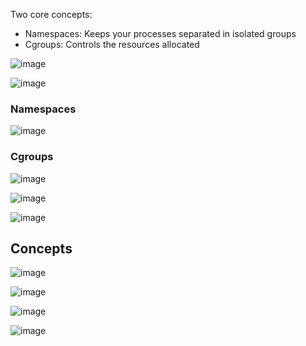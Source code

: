 Two core concepts:
* Namespaces: Keeps your processes separated in isolated groups
* Cgroups: Controls the resources allocated

![image](https://github.com/user-attachments/assets/111bff81-55e7-471c-b60a-2c1f34d0a8a9)

![image](https://github.com/user-attachments/assets/b949a89b-d710-48f9-9baf-a675dc3a3e58)

### Namespaces
![image](https://github.com/user-attachments/assets/cc3688c7-cfd1-4ff6-9851-7642c672aee4)

### Cgroups
![image](https://github.com/user-attachments/assets/0061da2d-84b4-4f73-8d62-38e4fd806895)

![image](https://github.com/user-attachments/assets/c52fb749-e7a6-4f5d-ae3a-d1486be7029f)

![image](https://github.com/user-attachments/assets/65039f74-d7f1-471d-9c7d-e12dab06f2a4)


## Concepts
![image](https://github.com/user-attachments/assets/7ccf890e-bc91-433e-bcc4-2a7a412374c4)


![image](https://github.com/user-attachments/assets/d0c42348-1143-4ab5-8c3b-3c31c05fd5da)


![image](https://github.com/user-attachments/assets/5ccf578c-1d62-4e70-af84-a09f6d06632b)

![image](https://github.com/user-attachments/assets/bcf96052-df30-44ae-800f-43c5455af245)

